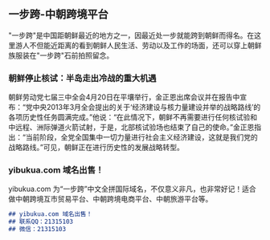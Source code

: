 ## 一步跨-中朝跨境平台

"一步跨"是中国距朝鲜最近的地方之一，因最近处一步就能跨到朝鲜而得名。在这里游人不但能近距离的看到朝鲜人民生活、劳动以及工作的场面，还可以穿上朝鲜族服装在"一步跨"石前拍照留念。

### 朝鲜停止核试：半岛走出冷战的重大机遇

朝鲜劳动党七届三中全会4月20日在平壤举行，金正恩出席会议并在报告中宣布：“党中央2013年3月全会提出的关于‘经济建设与核力量建设并举的战略路线’的各项历史性任务圆满完成。”他说：“在此情况下，朝鲜不再需要进行任何核试验和中远程、洲际弹道火箭试射，于是，北部核试验场也结束了自己的使命。”金正恩指出：“当前阶段，全党全国集中一切力量进行社会主义经济建设，这就是我们党的战略路线。”可见，朝鲜正在进行历史性的发展战略转型。

### yibukua.com 域名出售！

yibukua.com 为“一步跨”中文全拼国际域名，不仅意义非凡，也非常好记！适合做中朝跨境互市贸易平台、中朝跨境电商平台、中朝旅游平台等。

```markdown
## yibukua.com 域名出售！
## 联系QQ：21315103
## 微信：21315103
```
